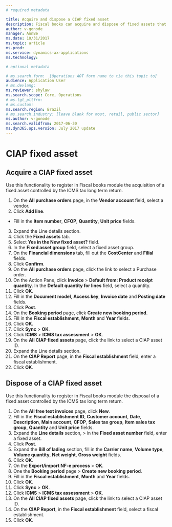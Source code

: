 ```yaml
---
# required metadata

title: Acquire and dispose a CIAP fixed asset
description: Fiscal books can acquire and dispose of fixed assets that are ICMS tax long term return.
author: v-gonode
manager: AnnBe
ms.date: 10/31/2017
ms.topic: article
ms.prod: 
ms.service: dynamics-ax-applications
ms.technology: 

# optional metadata

# ms.search.form:  [Operations AOT form name to tie this topic to]
audience: Application User
# ms.devlang: 
ms.reviewer: shylaw
ms.search.scope: Core, Operations
# ms.tgt_pltfrm: 
# ms.custom: 
ms.search.region: Brazil
# ms.search.industry: [leave blank for most, retail, public sector]
ms.author: v-gonode
ms.search.validfrom: 2017-06-30
ms.dyn365.ops.version: July 2017 update 
---
```


# CIAP fixed asset

## Acquire a CIAP fixed asset
Use this functionality to register in Fiscal books module the acquisition of a fixed asset controlled by the ICMS tax long term return.

1.	On the **All purchase orders** page, in the **Vendor account** field, select a vendor.
2.	Click **Add line**.
 - 	Fill in the **Item number**, **CFOP**, **Quantity**, **Unit price** fields.
3.	Expand the Line details section.
4.	Click the **Fixed assets** tab.
5.	Select **Yes in the New fixed asset?** field.
6.	In the **Fixed asset group** field, select a fixed asset group.
7.	On the **Financial dimensions** tab, fill out the **CostCenter** and **Filial** fields.
8.	Click **Confirm**.
9.	On the **All purchase orders** page, click the link to select a Purchase order.
10.	On the Action Pane, click **Invoice** > **Default from: Product receipt quantity**. In the **Default quantity for lines** field, select a quantity.
11.	Click **OK**.
12.	Fill in the **Document model**, **Access key**, **Invoice date** and **Posting date** fields.
13.	Click **Post**.
14.	On the **Booking period** page, click **Create new booking period**.
15.	Fill in the **Fiscal establishment**, **Month** and **Year** fields.
16.	Click **OK**.
17.	Click **Sync** > **OK**.
18.	Click **ICMS** > **ICMS tax assessment** > **OK**.
19.	On the **All CIAP fixed assets** page, click the link to select a CIAP asset ID.
20.	Expand the Line details section.
21.	On the **CIAP Report** page, in the **Fiscal establishment** field, enter a fiscal establishment.
22.	Click **OK**.

## Dispose of a CIAP fixed asset
Use this functionality to register in Fiscal books module the disposal of a fixed asset controlled by the ICMS tax long term return.

1.	On the **All free text invoices** page, click **New**.
2.	Fill in the **Fiscal establishment ID**, **Customer account**, **Date**, **Description**, **Main account**, **CFOP**, **Sales tax group**, **Item sales tax group**, **Quantity** and **Unit price** fields.
3.  Expand the **Line details** section, > in the **Fixed asset number** field, enter a fixed asset.
4.	Click **Post**.
5.	Expand the **Bill of lading** section, fill in the **Carrier name**, **Volume type**, **Volume quantity**, **Net weight**, **Gross weight** fields.
6.	Click **OK**.
7.	On the **Export/import NF-e process** > **OK**.
8.	One the **Booking period** page > **Create new booking period**.
9.	Fill in the **Fiscal establishment**, **Month** and **Year** fields.
10.	Click **OK**.
11.	Click **Sync** > **OK**.
12.	Click **ICMS** > **ICMS tax assessment** > **OK**.
13.	On the **All CIAP fixed assets** page, click the link to select a CIAP asset ID.
14.	On the **CIAP Report**, in the **Fiscal establishment** field, select a fiscal establishment.
15.	Click **OK**.

